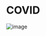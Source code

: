 # COVID

![image](https://user-images.githubusercontent.com/67131400/118909021-ff976480-b8e7-11eb-9253-20a3d45b2c47.png)

